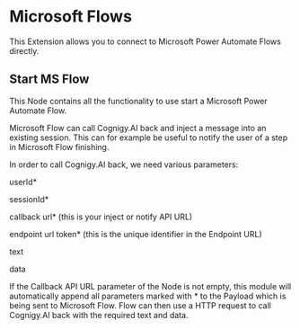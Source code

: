 # Microsoft Flows

This Extension allows you to connect to Microsoft Power Automate Flows directly.

## Start MS Flow

This Node contains all the functionality to use start a Microsoft Power Automate Flow.

Microsoft Flow can call Cognigy.AI back and inject a message into an existing session. This can for example be useful to notify the user of a step in Microsoft Flow finishing.

In order to call Cognigy.AI back, we need various parameters:

userId*

sessionId*

callback url* (this is your inject or notify API URL)

endpoint url token* (this is the unique identifier in the Endpoint URL)

text

data

If the Callback API URL parameter of the Node is not empty, this module will automatically append all parameters marked with * to the Payload which is being sent to Microsoft Flow. Flow can then use a HTTP request to call Cognigy.AI back with the required text and data.
